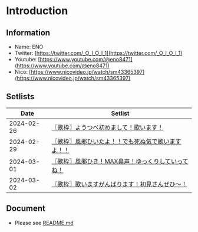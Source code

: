 # Introduction

## Information
- Name: ENO
- Twitter: [https://twitter.com/_O_I_O_I_1](https://twitter.com/_O_I_O_I_1)
- Youtube: [https://www.youtube.com/@eno8471](https://www.youtube.com/@eno8471)
- Nico: [https://www.nicovideo.jp/watch/sm43365397](https://www.nicovideo.jp/watch/sm43365397)

## Setlists
| Date | Setlist |
|------|---------|
| 2024-02-26 | [〖歌枠〗ようつべ初めまして！歌います！](./setlists/2024-02-26.md) |
| 2024-02-29 | [〖歌枠〗風邪ひいたよ！！でも死ぬ気で歌いますよ！！](./setlists/2024-02-29.md) |
| 2024-03-01 | [〖歌枠〗風邪ひき！MAX鼻声！ゆっくりしていってね！](./setlists/2024-03-01.md) |
| 2024-03-02 | [〖歌枠〗歌いますがんばります！初見さんぜひ～！](./setlists/2024-03-02.md) |

## Document
- Please see [README.md](https://github.com/DNIB/Setlist-Workspace/blob/main/public/README.md)
